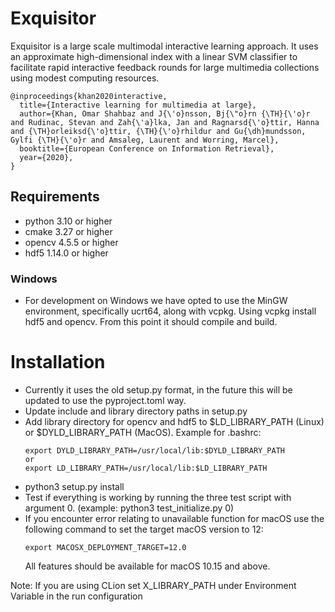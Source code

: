 # Exquisitor

Exquisitor is a large scale multimodal interactive learning approach.
It uses an approximate high-dimensional index with a linear SVM classifier to facilitate rapid interactive feedback rounds
for large multimedia collections using modest computing resources.


```
@inproceedings{khan2020interactive,
  title={Interactive learning for multimedia at large},
  author={Khan, Omar Shahbaz and J{\'o}nsson, Bj{\"o}rn {\TH}{\'o}r and Rudinac, Stevan and Zah{\'a}lka, Jan and Ragnarsd{\'o}ttir, Hanna and {\TH}orleiksd{\'o}ttir, {\TH}{\'o}rhildur and Gu{\dh}mundsson, Gylfi {\TH}{\'o}r and Amsaleg, Laurent and Worring, Marcel},
  booktitle={European Conference on Information Retrieval},
  year={2020},
}
```

## Requirements

* python 3.10 or higher
* cmake 3.27 or higher
* opencv 4.5.5 or higher
* hdf5 1.14.0 or higher

### Windows

* For development on Windows we have opted to use the MinGW environment, specifically ucrt64, along with vcpkg. 
Using vcpkg install hdf5 and opencv. From this point it should compile and build.

# Installation

* Currently it uses the old setup.py format, in the future this will be updated to use the pyproject.toml way.
* Update include and library directory paths in setup.py
* Add library directory for opencv and hdf5 to $LD_LIBRARY_PATH (Linux) or $DYLD_LIBRARY_PATH (MacOS). Example for .bashrc:
    ```
    export DYLD_LIBRARY_PATH=/usr/local/lib:$DYLD_LIBRARY_PATH
    or
    export LD_LIBRARY_PATH=/usr/local/lib:$LD_LIBRARY_PATH
    ```
* python3 setup.py install
* Test if everything is working by running the three test script with argument 0. (example: python3 test_initialize.py 0)
* If you encounter error relating to unavailable function for macOS use the following command to set the target macOS version to 12:
  ```
  export MACOSX_DEPLOYMENT_TARGET=12.0
  ```
  All features should be available for macOS 10.15 and above.

Note: If you are using CLion set X_LIBRARY_PATH under Environment Variable in the run configuration
